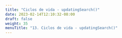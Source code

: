 ```yaml
---
title: "Ciclos de vida - updatingSearch()"
date: 2023-02-14T12:10:32-08:00
draft: false
weight: 35
menuTitle: "13. Ciclos de vida - updatingSearch()"
---
```


